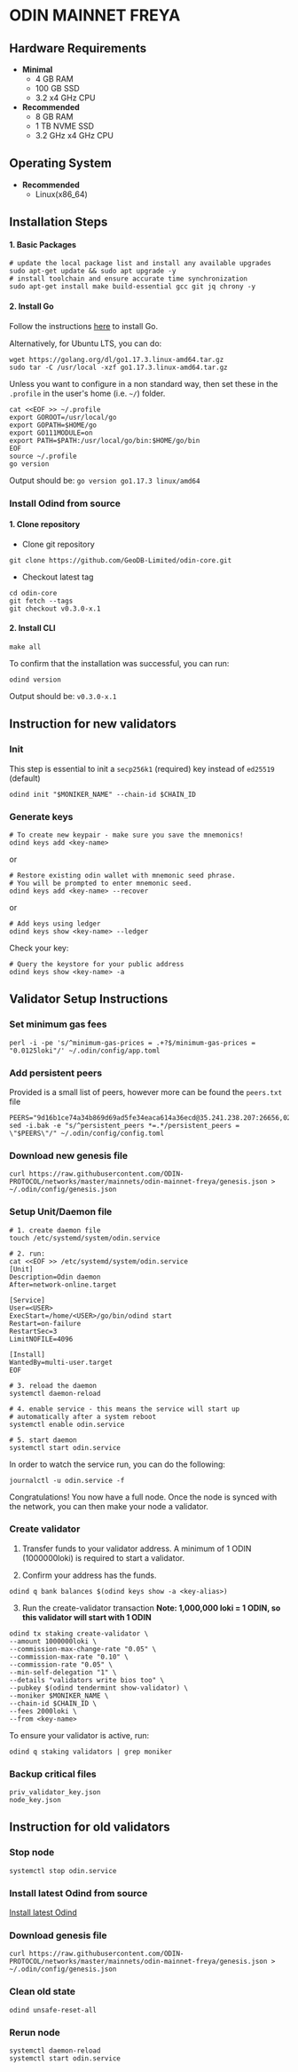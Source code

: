 # ODIN MAINNET FREYA

## Hardware Requirements
* **Minimal**
    * 4 GB RAM
    * 100 GB SSD
    * 3.2 x4 GHz CPU
* **Recommended**
    * 8 GB RAM
    * 1 TB NVME SSD
    * 3.2 GHz x4 GHz CPU

## Operating System

* **Recommended**
    * Linux(x86_64)


## Installation Steps
#### 1. Basic Packages
```bash:
# update the local package list and install any available upgrades 
sudo apt-get update && sudo apt upgrade -y 
# install toolchain and ensure accurate time synchronization 
sudo apt-get install make build-essential gcc git jq chrony -y
```

#### 2. Install Go
Follow the instructions [here](https://golang.org/doc/install) to install Go.

Alternatively, for Ubuntu LTS, you can do:
```bash:
wget https://golang.org/dl/go1.17.3.linux-amd64.tar.gz
sudo tar -C /usr/local -xzf go1.17.3.linux-amd64.tar.gz
```

Unless you want to configure in a non standard way, then set these in the `.profile` in the user's home (i.e. `~/`) folder.

```bash:
cat <<EOF >> ~/.profile
export GOROOT=/usr/local/go
export GOPATH=$HOME/go
export GO111MODULE=on
export PATH=$PATH:/usr/local/go/bin:$HOME/go/bin
EOF
source ~/.profile
go version
```

Output should be: `go version go1.17.3 linux/amd64`

<a id="install-odind"></a>
### Install Odind from source

#### 1. Clone repository

* Clone git repository
```shell
git clone https://github.com/GeoDB-Limited/odin-core.git
```
* Checkout latest tag
```shell
cd odin-core
git fetch --tags
git checkout v0.3.0-x.1
```
#### 2. Install CLI
```shell
make all
```
	
To confirm that the installation was successful, you can run:

```bash:
odind version
```
Output should be: `v0.3.0-x.1`

## Instruction for new validators

### Init
This step is essential to init a `secp256k1` (required) key instead of `ed25519` (default)
```bash:
odind init "$MONIKER_NAME" --chain-id $CHAIN_ID
```

### Generate keys

```bash:
# To create new keypair - make sure you save the mnemonics!
odind keys add <key-name> 
```

or
```
# Restore existing odin wallet with mnemonic seed phrase. 
# You will be prompted to enter mnemonic seed. 
odind keys add <key-name> --recover
```
or
```
# Add keys using ledger
odind keys show <key-name> --ledger
```

Check your key:
```
# Query the keystore for your public address 
odind keys show <key-name> -a
```

## Validator Setup Instructions

### Set minimum gas fees
```bash:
perl -i -pe 's/^minimum-gas-prices = .+?$/minimum-gas-prices = "0.0125loki"/' ~/.odin/config/app.toml
```

### Add persistent peers
Provided is a small list of peers, however more can be found the `peers.txt` file
```bash:
PEERS="9d16b1ce74a34b869d69ad5fe34eaca614a36ecd@35.241.238.207:26656,02e905f49e1b869f55ad010979931b542302a9e6@35.241.221.154:26656,4847c79f1601d24d3605278a0183d416a99aa093@34.140.252.7:26656,0165cd0d60549a37abb00b6acc8227a54609c648@34.79.179.216:26656"
sed -i.bak -e "s/^persistent_peers *=.*/persistent_peers = \"$PEERS\"/" ~/.odin/config/config.toml
```

### Download new genesis file
```bash:
curl https://raw.githubusercontent.com/ODIN-PROTOCOL/networks/master/mainnets/odin-mainnet-freya/genesis.json > ~/.odin/config/genesis.json
```

### Setup Unit/Daemon file

```bash:
# 1. create daemon file
touch /etc/systemd/system/odin.service

# 2. run:
cat <<EOF >> /etc/systemd/system/odin.service
[Unit]
Description=Odin daemon
After=network-online.target

[Service]
User=<USER>
ExecStart=/home/<USER>/go/bin/odind start
Restart=on-failure
RestartSec=3
LimitNOFILE=4096

[Install]
WantedBy=multi-user.target
EOF

# 3. reload the daemon
systemctl daemon-reload

# 4. enable service - this means the service will start up 
# automatically after a system reboot
systemctl enable odin.service

# 5. start daemon
systemctl start odin.service
```

In order to watch the service run, you can do the following:
```
journalctl -u odin.service -f
```

Congratulations! You now have a full node. Once the node is synced with the network, 
you can then make your node a validator.

### Create validator
1. Transfer funds to your validator address. A minimum of 1 ODIN (1000000loki) is required to start a validator.

2. Confirm your address has the funds.

```
odind q bank balances $(odind keys show -a <key-alias>)
```

3. Run the create-validator transaction
**Note: 1,000,000 loki = 1 ODIN, so this validator will start with 1 ODIN**

```bash:
odind tx staking create-validator \ 
--amount 1000000loki \ 
--commission-max-change-rate "0.05" \ 
--commission-max-rate "0.10" \ 
--commission-rate "0.05" \ 
--min-self-delegation "1" \ 
--details "validators write bios too" \ 
--pubkey $(odind tendermint show-validator) \ 
--moniker $MONIKER_NAME \ 
--chain-id $CHAIN_ID \ 
--fees 2000loki \
--from <key-name>
```

To ensure your validator is active, run:
```
odind q staking validators | grep moniker
```

### Backup critical files
```bash:
priv_validator_key.json
node_key.json
```

## Instruction for old validators

### Stop node
```bash:
systemctl stop odin.service
```

### Install latest Odind from source

[Install latest Odind](#install-odind)

### Download genesis file
```bash:
curl https://raw.githubusercontent.com/ODIN-PROTOCOL/networks/master/mainnets/odin-mainnet-freya/genesis.json > ~/.odin/config/genesis.json
```

### Clean old state

```bash:
odind unsafe-reset-all
```

### Rerun node
```bash:
systemctl daemon-reload
systemctl start odin.service
```

